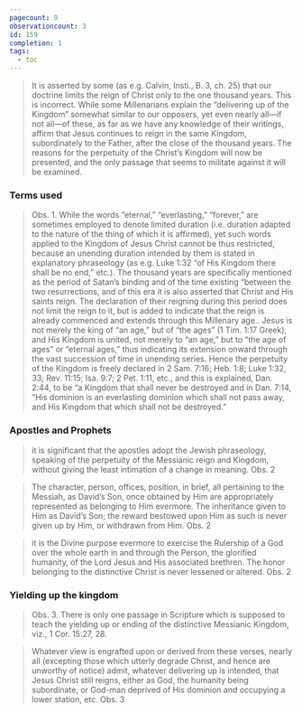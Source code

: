 ```yaml
---
pagecount: 9
observationcount: 3
id: 159
completion: 1
tags:
  - toc
---
```

>It is asserted by some (as e.g. Calvin, Insti., B. 3, ch. 25) that our doctrine limits the reign of Christ only to the one thousand years. This is incorrect. While some Millenarians explain the “delivering up of the Kingdom” somewhat similar to our opposers, yet even nearly all—if not all—of these, as far as we have any knowledge of their writings, affirm that Jesus continues to reign in the same Kingdom, subordinately to the Father, after the close of the thousand years. The reasons for the perpetuity of the Christ’s Kingdom will now be presented, and the only passage that seems to militate against it will be examined.
### Terms used
>Obs. 1. While the words “eternal,” “everlasting,” “forever,” are sometimes employed to denote limited duration (i.e. duration adapted to the nature of the thing of which it is affirmed), yet such words applied to the Kingdom of Jesus Christ cannot be thus restricted, because an unending duration intended by them is stated in explanatory phraseology (as e.g. Luke 1:32 “of His Kingdom there shall be no end,” etc.). The thousand years are specifically mentioned as the period of Satan’s binding and of the time existing “between the two resurrections, and of this era it is also asserted that Christ and His saints reign. The declaration of their reigning during this period does not limit the reign to it, but is added to indicate that the reign is already commenced and extends through this Millenary age.. Jesus is not merely the king of “an age,” but of “the ages” (1 Tim. 1:17 Greek), and His Kingdom is united, not merely to “an age,” but to “the age of ages” or “eternal ages,” thus indicating its extension onward through the vast succession of time in unending series. Hence the perpetuity of the Kingdom is freely declared in 2 Sam. 7:16; Heb. 1:8; Luke 1:32, 33; Rev. 11:15; Isa. 9:7; 2 Pet. 1:11, etc., and this is explained, Dan. 2:44, to be “a Kingdom that shall never be destroyed and in Dan. 7:14, “His dominion is an everlasting dominion which shall not pass away, and His Kingdom that which shall not be destroyed.”

### Apostles and Prophets
>it is significant that the apostles adopt the Jewish phraseology, speaking of the perpetuity of the Messianic reign and Kingdom, without giving the least intimation of a change in meaning.
>Obs. 2

>The character, person, offices, position, in brief, all pertaining to the Messiah, as David’s Son, once obtained by Him are appropriately represented as belonging to Him evermore. The inheritance given to Him as David’s Son; the reward bestowed upon Him as such is never given up by Him, or withdrawn from Him.
>Obs. 2

>it is the Divine purpose evermore to exercise the Rulership of a God over the whole earth in and through the Person, the glorified humanity, of the Lord Jesus and His associated brethren. The honor belonging to the distinctive Christ is never lessened or altered.
>Obs. 2
### Yielding up the kingdom
>Obs. 3. There is only one passage in Scripture which is supposed to teach the yielding up or ending of the distinctive Messianic Kingdom, viz., 1 Cor. 15:27, 28.

>Whatever view is engrafted upon or derived from these verses, nearly all (excepting those which utterly degrade Christ, and hence are unworthy of notice) admit, whatever delivering up is intended, that Jesus Christ still reigns, either as God, the humanity being subordinate, or God-man deprived of His dominion and occupying a lower station, etc.
>Obs. 3